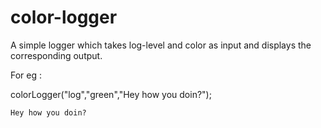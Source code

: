 # color-logger

A simple logger which takes log-level and color as input and displays the corresponding output.

For eg :

colorLogger("log","green","Hey how you doin?");
```diff
Hey how you doin?
```

